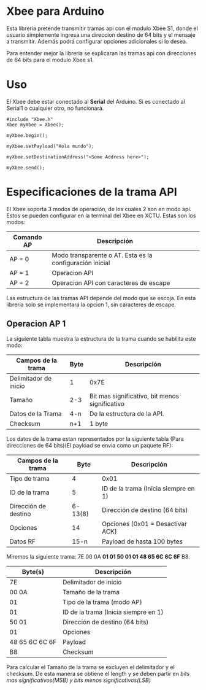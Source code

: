 # Xbee para Arduino

Esta libreria pretende transmitir tramas api con el modulo Xbee S1, donde el usuario simplemente ingresa una direccion destino de 64 bits y el mensaje a transmitir. Además podrá configurar opciones adicionales si lo desea.

Para entender mejor la libreria se explicaran las tramas api con direcciones de 64 bits para el modulo Xbee s1.

# Uso

El Xbee debe estar conectado al **Serial** del Arduino. Si es conectado al Serial1 o cualquier otro, no funcionará.

```Arduino
#include "Xbee.h"
Xbee myXbee = Xbee();

myXbee.begin();

myXbee.setPayload("Hola mundo");

myXbee.setDestinationAddress("<Some Address here>");

myXbee.send();
```

# Especificaciones de la trama API

El Xbee soporta 3 modos de operación, de los cuales 2 son en modo api. Estos se pueden configurar en la terminal del Xbee en XCTU.
Estas son los modos:

| Comando AP | Descripción                                              |   |   |   |
|------------|----------------------------------------------------------|---|---|---|
| AP = 0     | Modo transparente o AT. Esta es la configuración inicial |   |   |   |
| AP = 1     | Operacion API                                            |   |   |   |
| AP = 2     | Operacion API con caracteres de escape                   |   |   |   |

Las estructura de las tramas API depende del modo que se escoja. En esta libreria solo se implementará la opcion 1, sin caracteres de escape.

## Operacion AP 1

La siguiente tabla muestra la estructura de la trama cuando se habilita este modo:

| Campos de la trama    | Byte | Descripción                                    |
|-----------------------|------|------------------------------------------------|
| Delimitador de inicio | 1    | 0x7E                                           |
| Tamaño                | 2-3  | Bit mas significativo, bit menos significativo |
| Datos de la Trama     | 4-n  | De la estructura de la API.                    |
| Checksum              | n+1  | 1 byte                                         |


Los datos de la trama estan representados por la siguiente tabla (Para direcciones de 64 bits)(El payload se envia como un paquete RF):

| Campos de la trama    | Byte           | Descripción                          |
|-----------------------|----------------|--------------------------------------|
| Tipo de trama         | 4              | 0x01                                 |
| ID de la trama        | 5              | ID de la trama (Inicia siempre en 1) |
| Dirección de destino  | 6-13(8)        | Dirección de destino (64 bits)       |---
| Opciones              | 14             | Opciones (0x01 = Desactivar ACK)     |
| Datos RF              | 15-n           | Payload de hasta 100 bytes           |

Miremos la siguiente trama: 7E 00 0A **01 01 50 01 01 48 65 6C 6C 6F** B8.

| Byte(s)        | Descripción                          |
|----------------|--------------------------------------|
| 7E             | Delimitador de inicio                |
| 00 0A          | Tamaño de la trama                   |
| 01             | Tipo de la trama (modo AP)           |
| 01             | ID de la trama (Inicia siempre en 1) |
| 50 01          | Dirección de destino (64 bits)       |
| 01             | Opciones                             |
| 48 65 6C 6C 6F | Payload                              |
| B8             | Checksum                             |


Para calcular el Tamaño de la trama se excluyen el delimitador y el checksum. De esta manera se obtiene el length y se deben partir en *bits mas significativos(MSB) y bits menos significativos(LSB)*